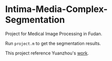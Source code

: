 # Intima-Media-Complex-Segmentation
Project for Medical Image Processing in Fudan.

Run `project.m` to get the segmentation results.

This project reference Yuanzhou's [work](https://github.com/zhouyuanzxcv/Intima-Media-Segmentation).
